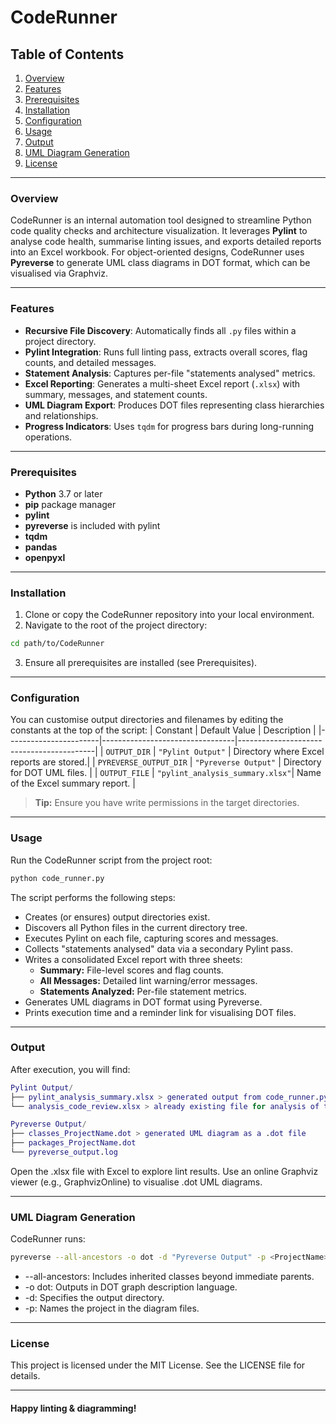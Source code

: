 # CodeRunner

## Table of Contents
1. [Overview](#overview)  
2. [Features](#features)  
3. [Prerequisites](#prerequisites)  
4. [Installation](#installation)  
5. [Configuration](#configuration)  
6. [Usage](#usage)  
7. [Output](#output)  
8. [UML Diagram Generation](#uml-diagram-generation)
9. [License](#license)  

---

### Overview
CodeRunner is an internal automation tool designed to streamline Python code quality checks and architecture visualization. It leverages **Pylint** to analyse code health, summarise linting issues, and exports detailed reports into an Excel workbook. For object-oriented designs, CodeRunner uses **Pyreverse** to generate UML class diagrams in DOT format, which can be visualised via Graphviz.

---

### Features
- **Recursive File Discovery**: Automatically finds all `.py` files within a project directory.  
- **Pylint Integration**: Runs full linting pass, extracts overall scores, flag counts, and detailed messages.  
- **Statement Analysis**: Captures per-file "statements analysed" metrics.  
- **Excel Reporting**: Generates a multi-sheet Excel report (`.xlsx`) with summary, messages, and statement counts.  
- **UML Diagram Export**: Produces DOT files representing class hierarchies and relationships.  
- **Progress Indicators**: Uses `tqdm` for progress bars during long-running operations.  

---

### Prerequisites
- **Python** 3.7 or later  
- **pip** package manager
- **pylint**
- **pyreverse** is included with pylint
- **tqdm**
- **pandas**
- **openpyxl**

---

### Installation
1. Clone or copy the CodeRunner repository into your local environment.
2. Navigate to the root of the project directory:
```bash
cd path/to/CodeRunner
```
3. Ensure all prerequisites are installed (see Prerequisites).

---

### Configuration
You can customise output directories and filenames by editing the constants at the top of the script:
| Constant              | Default Value                    | Description                              |
|-----------------------|---------------------------------|------------------------------------------|
| `OUTPUT_DIR`           | `"Pylint Output"`                | Directory where Excel reports are stored.|
| `PYREVERSE_OUTPUT_DIR` | `"Pyreverse Output"`             | Directory for DOT UML files.             |
| `OUTPUT_FILE`          | `"pylint_analysis_summary.xlsx"`| Name of the Excel summary report.       |
> **Tip:** Ensure you have write permissions in the target directories.

---
### Usage
Run the CodeRunner script from the project root:

```bash
python code_runner.py
```
The script performs the following steps:

- Creates (or ensures) output directories exist.
- Discovers all Python files in the current directory tree.
- Executes Pylint on each file, capturing scores and messages.
- Collects "statements analysed" data via a secondary Pylint pass.
- Writes a consolidated Excel report with three sheets:
  - **Summary:** File-level scores and flag counts.
  - **All Messages:** Detailed lint warning/error messages.
  - **Statements Analyzed:** Per-file statement metrics.
- Generates UML diagrams in DOT format using Pyreverse.
- Prints execution time and a reminder link for visualising DOT files.

---
### Output
After execution, you will find:

```matlab
Pylint Output/
├── pylint_analysis_summary.xlsx > generated output from code_runner.py
└── analysis_code_review.xlsx > already existing file for analysis of the result above. Need to refresh the path file in PowerQuery to connect with pylint_analysis_summary.xlsx

Pyreverse Output/
├── classes_ProjectName.dot > generated UML diagram as a .dot file
├── packages_ProjectName.dot
└── pyreverse_output.log
```

Open the .xlsx file with Excel to explore lint results. Use an online Graphviz viewer (e.g., GraphvizOnline) to visualise .dot UML diagrams.

---

### UML Diagram Generation

CodeRunner runs:
```bash
pyreverse --all-ancestors -o dot -d "Pyreverse Output" -p <ProjectName> .
```
- --all-ancestors: Includes inherited classes beyond immediate parents.
- -o dot: Outputs in DOT graph description language.
- -d: Specifies the output directory.
- -p: Names the project in the diagram files.

---

### License

This project is licensed under the MIT License. See the LICENSE file for details.

---

#### Happy linting & diagramming!


